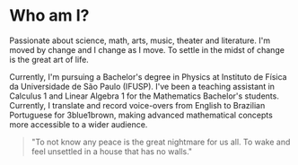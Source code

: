 # Who am I?

Passionate about science, math, arts, music, theater and literature. I'm moved by change and I change as I move. 
To settle in the midst of change is the great art of life.

Currently, I'm pursuing a Bachelor's degree in Physics at Instituto de Física da Universidade de São Paulo (IFUSP). 
I've been a teaching assistant in Calculus 1 and Linear Algebra 1 for the Mathematics Bachelor's students. 
Currently, I translate and record voice-overs from English to Brazilian Portuguese for 3blue1brown, making advanced mathematical 
concepts more accessible to a wider audience.

> "To not know any peace is the great nightmare for us all. To wake and feel unsettled in a house that has no walls."
